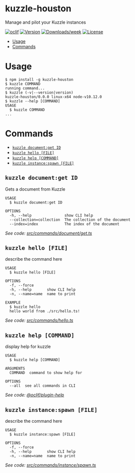 kuzzle-houston
==============

Manage and pilot your Kuzzle instances

[![oclif](https://img.shields.io/badge/cli-oclif-brightgreen.svg)](https://oclif.io)
[![Version](https://img.shields.io/npm/v/kuzzle-houston.svg)](https://npmjs.org/package/kuzzle-houston)
[![Downloads/week](https://img.shields.io/npm/dw/kuzzle-houston.svg)](https://npmjs.org/package/kuzzle-houston)
[![License](https://img.shields.io/npm/l/kuzzle-houston.svg)](https://github.com/xbill82/kuzzle-houston/blob/master/package.json)

<!-- toc -->
* [Usage](#usage)
* [Commands](#commands)
<!-- tocstop -->
# Usage
<!-- usage -->
```sh-session
$ npm install -g kuzzle-houston
$ kuzzle COMMAND
running command...
$ kuzzle (-v|--version|version)
kuzzle-houston/0.0.0 linux-x64 node-v10.12.0
$ kuzzle --help [COMMAND]
USAGE
  $ kuzzle COMMAND
...
```
<!-- usagestop -->
# Commands
<!-- commands -->
* [`kuzzle document:get ID`](#kuzzle-documentget-id)
* [`kuzzle hello [FILE]`](#kuzzle-hello-file)
* [`kuzzle help [COMMAND]`](#kuzzle-help-command)
* [`kuzzle instance:spawn [FILE]`](#kuzzle-instancespawn-file)

## `kuzzle document:get ID`

Gets a document from Kuzzle

```
USAGE
  $ kuzzle document:get ID

OPTIONS
  -h, --help               show CLI help
  --collection=collection  The collection of the document
  --index=index            The index of the document
```

_See code: [src/commands/document/get.ts](https://github.com/kuzzleio/kuzzle-houston/blob/v0.0.0/src/commands/document/get.ts)_

## `kuzzle hello [FILE]`

describe the command here

```
USAGE
  $ kuzzle hello [FILE]

OPTIONS
  -f, --force
  -h, --help       show CLI help
  -n, --name=name  name to print

EXAMPLE
  $ kuzzle hello
  hello world from ./src/hello.ts!
```

_See code: [src/commands/hello.ts](https://github.com/kuzzleio/kuzzle-houston/blob/v0.0.0/src/commands/hello.ts)_

## `kuzzle help [COMMAND]`

display help for kuzzle

```
USAGE
  $ kuzzle help [COMMAND]

ARGUMENTS
  COMMAND  command to show help for

OPTIONS
  --all  see all commands in CLI
```

_See code: [@oclif/plugin-help](https://github.com/oclif/plugin-help/blob/v2.2.2/src/commands/help.ts)_

## `kuzzle instance:spawn [FILE]`

describe the command here

```
USAGE
  $ kuzzle instance:spawn [FILE]

OPTIONS
  -f, --force
  -h, --help       show CLI help
  -n, --name=name  name to print
```

_See code: [src/commands/instance/spawn.ts](https://github.com/kuzzleio/kuzzle-houston/blob/v0.0.0/src/commands/instance/spawn.ts)_
<!-- commandsstop -->
